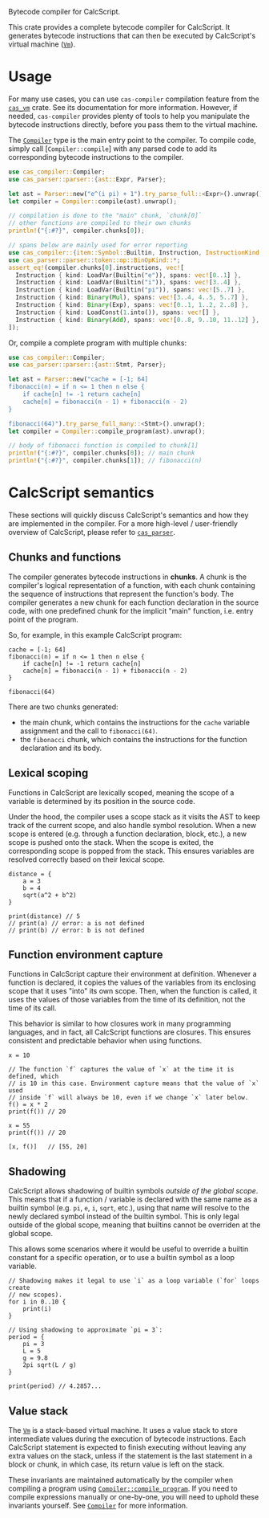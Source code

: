 Bytecode compiler for CalcScript.

This crate provides a complete bytecode compiler for CalcScript. It generates
bytecode instructions that can then be executed by CalcScript's virtual machine
([`Vm`]).

# Usage

For many use cases, you can use `cas-compiler` compilation feature from the
[`cas_vm`] crate. See its documentation for more information. However, if
needed, `cas-compiler` provides plenty of tools to help you manipulate the
bytecode instructions directly, before you pass them to the virtual machine.

The [`Compiler`] type is the main entry point to the compiler. To compile code,
simply call [`Compiler::compile`] with any parsed code to add its corresponding
bytecode instructions to the compiler.

```rust
use cas_compiler::Compiler;
use cas_parser::parser::{ast::Expr, Parser};

let ast = Parser::new("e^(i pi) + 1").try_parse_full::<Expr>().unwrap();
let compiler = Compiler::compile(ast).unwrap();

// compilation is done to the "main" chunk, `chunk[0]`
// other functions are compiled to their own chunks
println!("{:#?}", compiler.chunks[0]);

// spans below are mainly used for error reporting
use cas_compiler::{item::Symbol::Builtin, Instruction, InstructionKind::*};
use cas_parser::parser::token::op::BinOpKind::*;
assert_eq!(compiler.chunks[0].instructions, vec![
  Instruction { kind: LoadVar(Builtin("e")), spans: vec![0..1] },
  Instruction { kind: LoadVar(Builtin("i")), spans: vec![3..4] },
  Instruction { kind: LoadVar(Builtin("pi")), spans: vec![5..7] },
  Instruction { kind: Binary(Mul), spans: vec![3..4, 4..5, 5..7] },
  Instruction { kind: Binary(Exp), spans: vec![0..1, 1..2, 2..8] },
  Instruction { kind: LoadConst(1.into()), spans: vec![] },
  Instruction { kind: Binary(Add), spans: vec![0..8, 9..10, 11..12] },
]);
```

Or, compile a complete program with multiple chunks:

```rust
use cas_compiler::Compiler;
use cas_parser::parser::{ast::Stmt, Parser};

let ast = Parser::new("cache = [-1; 64]
fibonacci(n) = if n <= 1 then n else {
    if cache[n] != -1 return cache[n]
    cache[n] = fibonacci(n - 1) + fibonacci(n - 2)
}

fibonacci(64)").try_parse_full_many::<Stmt>().unwrap();
let compiler = Compiler::compile_program(ast).unwrap();

// body of fibonacci function is compiled to chunk[1]
println!("{:#?}", compiler.chunks[0]); // main chunk
println!("{:#?}", compiler.chunks[1]); // fibonacci(n)
```

# CalcScript semantics

These sections will quickly discuss CalcScript's semantics and how they are
implemented in the compiler. For a more high-level / user-friendly overview of
CalcScript, please refer to
[`cas_parser`](https://docs.rs/cas_parser/latest/cas_parser/index.html).

## Chunks and functions

The compiler generates bytecode instructions in **chunks**. A chunk is the
compiler's logical representation of a function, with each chunk containing the
sequence of instructions that represent the function's body. The compiler
generates a new chunk for each function declaration in the source code, with one
predefined chunk for the implicit "main" function, i.e. entry point of the
program.

So, for example, in this example CalcScript program:

```calcscript
cache = [-1; 64]
fibonacci(n) = if n <= 1 then n else {
    if cache[n] != -1 return cache[n]
    cache[n] = fibonacci(n - 1) + fibonacci(n - 2)
}

fibonacci(64)
```

There are two chunks generated:

- the main chunk, which contains the instructions for the `cache` variable
  assignment and the call to `fibonacci(64)`.
- the `fibonacci` chunk, which contains the instructions for the function
  declaration and its body.

## Lexical scoping

Functions in CalcScript are lexically scoped, meaning the scope of a variable is
determined by its position in the source code.

Under the hood, the compiler uses a scope stack as it visits the AST to keep
track of the current scope, and also handle symbol resolution. When a new scope
is entered (e.g. through a function declaration, block, etc.), a new scope is
pushed onto the stack. When the scope is exited, the corresponding scope is
popped from the stack. This ensures variables are resolved correctly based on
their lexical scope.

```calcscript
distance = {
    a = 3
    b = 4
    sqrt(a^2 + b^2)
}

print(distance) // 5
// print(a) // error: a is not defined
// print(b) // error: b is not defined
```

## Function environment capture

Functions in CalcScript capture their environment at definition. Whenever a
function is declared, it copies the values of the variables from its enclosing
scope that it uses "into" its own scope. Then, when the function is called, it
uses the values of those variables from the time of its definition, not the time
of its call.

This behavior is similar to how closures work in many programming languages,
and in fact, all CalcScript functions are closures. This ensures consistent and
predictable behavior when using functions.

```calcscript
x = 10

// The function `f` captures the value of `x` at the time it is defined, which
// is 10 in this case. Environment capture means that the value of `x` used
// inside `f` will always be 10, even if we change `x` later below.
f() = x * 2
print(f()) // 20

x = 55
print(f()) // 20

[x, f()]   // [55, 20]
```

## Shadowing

CalcScript allows shadowing of builtin symbols _outside of the global scope_.
This means that if a function / variable is declared with the same name as a
builtin symbol (e.g. `pi`, `e`, `i`, `sqrt`, etc.), using that name will resolve
to the newly declared symbol instead of the builtin symbol. This is only legal
outside of the global scope, meaning that builtins cannot be overriden at the
global scope.

This allows some scenarios where it would be useful to override a builtin
constant for a specific operation, or to use a builtin symbol as a loop
variable.

```calcscript
// Shadowing makes it legal to use `i` as a loop variable (`for` loops create
// new scopes).
for i in 0..10 {
    print(i)
}

// Using shadowing to approximate `pi = 3`:
period = {
    pi = 3
    L = 5
    g = 9.8
    2pi sqrt(L / g)
}

print(period) // 4.2857...
```

## Value stack

The [`Vm`] is a stack-based virtual machine. It uses a value stack to store
intermediate values during the execution of bytecode instructions. Each
CalcScript statement is expected to finish executing without leaving any extra
values on the stack, unless if the statement is the last statement in a block
or chunk, in which case, its return value is left on the stack.

These invariants are maintained automatically by the compiler when compiling a
program using [`Compiler::compile_program`]. If you need to compile expressions
manually or one-by-one, you will need to uphold these invariants yourself. See
[`Compiler`] for more information.

[`Vm`]: https://docs.rs/cas_vm/latest/cas_vm/struct.Vm.html
[`cas_vm`]: https://docs.rs/cas_vm/latest/cas_vm/index.html
[`Compiler::compile_program`]: https://docs.rs/cas_compiler/latest/cas_compiler/struct.Compiler.html#method.compile_program
[`Compiler`]: https://docs.rs/cas_compiler/latest/cas_compiler/struct.Compiler.html
